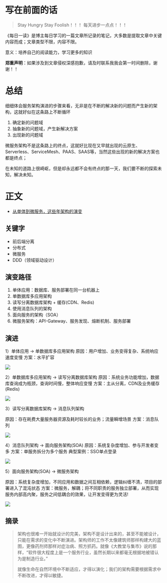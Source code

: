 # 写在前面的话
> Stay Hungry Stay Foolish！！！
> 每天进步一点点！！！

《每日一读》是博主每日学习的一篇文章所记录的笔记，大多数是提取文章中关键内容而成；文章类型不限，内容不限。

意义：培养自己的阅读能力，学习更多的知识

**郑重声明**：如果涉及到文章侵权深感抱歉，请及时联系我我会第一时间删除，谢谢！！

# 总结
细细体会服务架构演进的步骤来看，无非是在不断的解决新的问题而产生新的架构，这就好似在这条路上不断循环

1. 确定新的问题域
2. 抽象新的问题域，产生新解决方案
3. 出现新的问题域

微服务架构不是这条路上的终点，这就好比现在又早就出现的云原生、Serverless、ServiceMesh、PAAS、SAAS等，当然这些出现的新的解决方案也都是终点；

在未知的道路上很崎岖，但是却永远都不会有终点的那一天，我们要不断的探索未知，解决未知。

# 正文
- [从单体到微服务，这些年架构的演变]( https://www.infoq.cn/article/LU_XTCh2NQ2X9ZClwCkO)

## 关键字
* 前后端分离
* 分布式
* 微服务
* DDD（领域驱动设计）

## 演变路径
1. 单体应用：数据库、服务部署在同一台机器上
2. 单数据库多应用架构
3. 读写分离数据库架构 + 缓存(CDN、Redis)
4. 使用消息队列的架构
5. 面向服务的架构（SOA）
6. 微服务架构：API-Gateway、服务发现、熔断机制、服务部署

## 演进
1）单体应用 -&gt; 单数据库多应用架构
原因：用户增加、业务变得复杂、系统响应速度变慢
方案：水平扩容

![](https://upload-images.jianshu.io/upload_images/4589271-ec4acd122fd8f109.png?imageMogr2/auto-orient/strip%7CimageView2/2/w/1240)


2）单数据库多应用架构 -&gt; 读写分离数据库架构
原因：系统业务功能增加，数据库查询成为瓶颈，查询时间慢，整体响应变慢
方案：主从分离，CDN及业务缓存(Redis)

![](https://upload-images.jianshu.io/upload_images/4589271-71c602b11acc899d.png?imageMogr2/auto-orient/strip%7CimageView2/2/w/1240)




3）读写分离数据库架构 -&gt; 消息队列架构

原因：存在耗费大量服务器资源及耗时较长的业务；流量瞬增场景
方案：消息队列

![](https://upload-images.jianshu.io/upload_images/4589271-64cb832ebc06ad06.png?imageMogr2/auto-orient/strip%7CimageView2/2/w/1240)



4）消息队列架构 -&gt; 面向服务架构(SOA)
原因：系统复杂度增加、参与开发者变多
方案：单服务拆分为多个服务
典型案例：SSO单点登录

![](https://upload-images.jianshu.io/upload_images/4589271-551e14fd68308c7c.png?imageMogr2/auto-orient/strip%7CimageView2/2/w/1240)


5）面向服务架构(SOA) -&gt; 微服务架构

原因：系统复杂度增加，不同应用和数据之间互相依赖，逻辑纠缠不清，项目的部署进入了混沌状态
方案：微服务，解耦；将不同职责的服务独立部署，从而实现服务内部高内聚，服务之间低耦合的效果，让开发变得更为灵活!

![](https://upload-images.jianshu.io/upload_images/4589271-584eebee11b03145.png?imageMogr2/auto-orient/strip%7CimageView2/2/w/1240)


## 摘录
> 架构也很难一开始就设计的完美，架构不是设计出来的，甚至不能被设计，只能在需求的变化中不断演进。架构师的工作不太像建筑师那样构建大的蓝图，更像药剂师那样对症治病、照方抓药。就像《大教堂与集市》说的那样，“软件很大程度上是一个服务行业，虽然长期以来都毫无根据地被错认为是制造行业。”
>
> 就像生命在自然环境中不断适应，才得以演化；我们的架构需要根据需求中不断改进，才得以敏捷。

